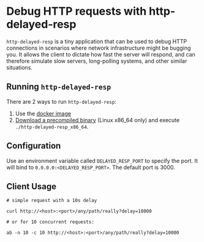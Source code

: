 # Debug HTTP requests with http-delayed-resp

`http-delayed-resp` is a tiny application that can be used to debug HTTP
connections in scenarios where network infrastructure might be bugging you. It
allows the client to dictate how fast the server will respond, and can therefore
simulate slow servers, long-polling systems, and other similar situations.

## Running `http-delayed-resp`

There are 2 ways to run `http-delayed-resp`:

1. Use the [docker image](https://hub.docker.com/r/d53dave/http-delayed-resp)
2. [Download a precompiled binary](https://github.com/d53dave/http-delayed-resp/releases) (Linux x86_64 only) and execute `./http-delayed-resp_x86_64`.

## Configuration

Use an environment variable called `DELAYED_RESP_PORT` to specify the port. It
will bind to `0.0.0.0:<DELAYED_RESP_PORT>`. The default port is 3000.

## Client Usage

```shell
# simple request with a 10s delay

curl http://<host>:<port>/any/path/really?delay=10000

# or for 10 concurrent requests:

ab -n 10 -c 10 http://<host>:<port>/any/path/really?delay=10000
```
